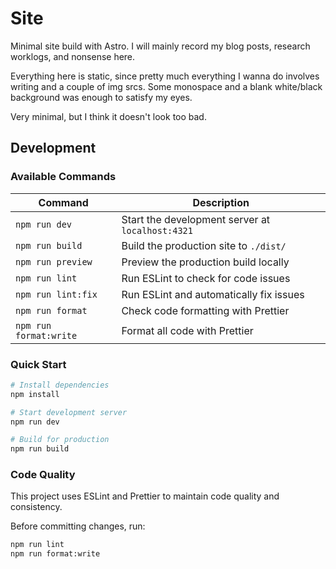 # Site

Minimal site build with Astro. I will mainly record my blog posts, research worklogs, and nonsense here.

Everything here is static, since pretty much everything I wanna do involves writing and a couple of img srcs. Some monospace and a blank white/black background was enough to satisfy my eyes.

Very minimal, but I think it doesn't look too bad.

## Development

### Available Commands

| Command | Description |
|---------|-------------|
| `npm run dev` | Start the development server at `localhost:4321` |
| `npm run build` | Build the production site to `./dist/` |
| `npm run preview` | Preview the production build locally |
| `npm run lint` | Run ESLint to check for code issues |
| `npm run lint:fix` | Run ESLint and automatically fix issues |
| `npm run format` | Check code formatting with Prettier |
| `npm run format:write` | Format all code with Prettier |

### Quick Start

```bash
# Install dependencies
npm install

# Start development server
npm run dev

# Build for production
npm run build
```

### Code Quality

This project uses ESLint and Prettier to maintain code quality and consistency.

Before committing changes, run:
```bash
npm run lint
npm run format:write
```
